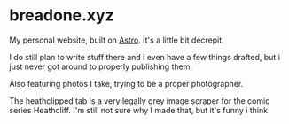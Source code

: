 # breadone.xyz

My personal website, built on [Astro](https://astro.build/). It's a little bit decrepit. 

I do still plan to write stuff there and i even have a few things drafted, but i just never got around to properly publishing them. 

Also featuring photos I take, trying to be a proper photographer.

The heathclipped tab is a very legally grey image scraper for the comic series Heathcliff. I'm still not sure why I made that, but it's funny i think